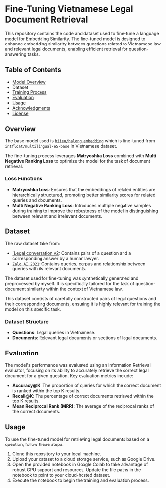 # Fine-Tuning Vietnamese Legal Document Retrieval

This repository contains the code and dataset used to fine-tune a language model for Embedding Similarity. The fine-tuned model is designed to enhance embedding similarity between questions related to Vietnamese law and relevant legal documents, enabling efficient retrieval for question-answering tasks.

## Table of Contents


- [Model Overview](#model-overview)
- [Dataset](#dataset)
- [Training Process](#training-process)
- [Evaluation](#evaluation)
- [Usage](#usage)
- [Acknowledgments](#acknowledgments)
- [License](#license)



## Overview

The base model used is [`hiieu/halong_embedding`](https://huggingface.co/hiieu/halong_embedding) which is fine-tuned from `intfloat/multilingual-e5-base` in Vietnamese dataset. 



The fine-tuning process leverages **Matryoshka Loss** combined with **Multi Negative Ranking Loss** to optimize the model for the task of document retrieval.

### Loss Functions

- **Matryoshka Loss**: Ensures that the embeddings of related entities are hierarchically structured, promoting better similarity scores for related queries and documents.
- **Multi Negative Ranking Loss**: Introduces multiple negative samples during training to improve the robustness of the model in distinguishing between relevant and irrelevant documents.

## Dataset

The raw dataset take from:
- [`Legal conversation v2](https://huggingface.co/datasets/chillies/legal-conversation-v2): Contains pairs of a question and a corresponding answer by a human lawyer.
- [`Zalo AI 2021`](https://www.kaggle.com/datasets/hariwh0/zaloai2021-legal-text-retrieval/code): Contains queries, corpus and relationship between queries with its relevant documents.

The dataset used for fine-tuning was synthetically generated and preprocessed by myself. It is specifically tailored for the task of question-document similarity within the context of Vietnamese law.

This dataset consists of carefully constructed pairs of legal questions and their corresponding documents, ensuring it is highly relevant for training the model on this specific task.

### Dataset Structure

- **Questions**: Legal queries in Vietnamese.
- **Documents**: Relevant legal documents or sections of legal documents.

## Evaluation


The model's performance was evaluated using an Information Retrieval evaluator, focusing on its ability to accurately retrieve the correct legal document for a given question. Key evaluation metrics include:

- **Accuracy@K**: The proportion of queries for which the correct document is ranked within the top K results.
- **Recall@K**: The percentage of correct documents retrieved within the top K results.
- **Mean Reciprocal Rank (MRR)**: The average of the reciprocal ranks of the correct documents.

## Usage

To use the fine-tuned model for retrieving legal documents based on a question, follow these steps:

1. Clone this repository to your local machine.
2. Upload your dataset to a cloud storage service, such as Google Drive.
3. Open the provided notebook in Google Colab to take advantage of robust GPU support and resources. Update the file paths in the notebook to point to your cloud-hosted dataset.
4. Execute the notebook to begin the training and evaluation process.


